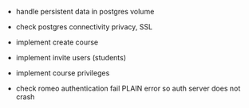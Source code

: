 - handle persistent data in postgres volume
- check postgres connectivity privacy, SSL

- implement create course
- implement invite users (students)
- implement course privileges
- check romeo authentication fail PLAIN error so auth server does not crash
